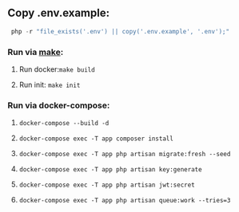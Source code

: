 ## Copy .env.example: 

```php 
 php -r "file_exists('.env') || copy('.env.example', '.env');"
 ```
### Run via [make](https://askubuntu.com/a/1363822):
1. Run docker:`make build`
   
2. Run init: `make init`

### Run via docker-compose:
1. `docker-compose --build -d`

2. `docker-compose exec -T app composer install`
   
3. `docker-compose exec -T app php artisan migrate:fresh --seed`
   
4. `docker-compose exec -T app php artisan key:generate`
   
5. `docker-compose exec -T app php artisan jwt:secret`

6. `docker-compose exec -T app php artisan queue:work --tries=3`
